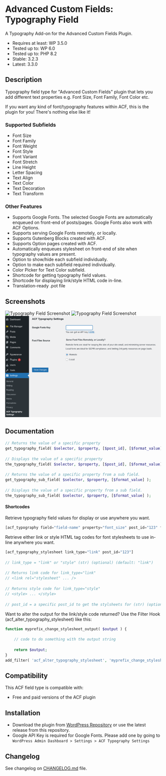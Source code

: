 # Advanced Custom Fields: Typography Field

A Typography Add-on for the Advanced Custom Fields Plugin.

  - Requires at least: WP 3.5.0
  - Tested up to: WP 6.0
  - Tested up to: PHP 8.2
  - Stable: 3.2.3
  - Latest: 3.3.0

## Description
Typography field type for "Advanced Custom Fields" plugin that lets you add different text properties e.g. Font Size, Font Family, Font Color etc.

If you want any kind of font/typography features within ACF, this is the plugin for you! There's nothing else like it!

### Supported Subfields
* Font Size
* Font Family
* Font Weight
* Font Style
* Font Variant
* Font Stretch
* Line Height
* Letter Spacing
* Text Align
* Text Color
* Text Decoration
* Text Transform

### Other Features
* Supports Google Fonts. The selected Google Fonts are automatically enqueued on front-end of posts/pages. Google Fonts also work with ACF Options.
* Supports serving Google Fonts remotely, or locally.
* Supports Gutenberg Blocks created with ACF.
* Supports Option pages created with ACF.
* Automatically enqueues stylesheet on front-end of site when typography values are present.
* Option to show/hide each subfield individually.
* Option to make each subfield required individually.
* Color Picker for Text Color subfield.
* Shortcode for getting typography field values.
* Shortcode for displaying link/style HTML code in-line.
* Translation-ready .pot file

## Screenshots
![Typography Field Screenshot](https://raw.githubusercontent.com/mujahidi/typography/master/screenshot-1.png "Typography Sample Field Settings")
![Typography Field Screenshot](https://raw.githubusercontent.com/mujahidi/typography/master/screenshot-2.png "Typography Sample Field Content Editing")
![Typography Field Screenshot](https://github.com/codejp3/acf-typography/blob/1fe3d490fa8ecb79b3e0bb6e51f4c0a90b8b2239/screenshot-3.png "Admin Settings Page Options")

## Documentation
```php
// Returns the value of a specific property
get_typography_field( $selector, $property, [$post_id], [$format_value] );

// Displays the value of a specific property
the_typography_field( $selector, $property, [$post_id], [$format_value] );

// Returns the value of a specific property from a sub field.
get_typography_sub_field( $selector, $property, [$format_value] );

// Displays the value of a specific property from a sub field.
the_typography_sub_field( $selector, $property, [$format_value] );
```
#### Shortcodes
Retrieve typography field values for display or use anywhere you want. 
```php
[acf_typography field="field-name" property="font_size" post_id="123" format_value="1"]
```

Retrieve either link or style HTML tag codes for font stylesheets to use in-line anywhere you want.
```php
[acf_typography_stylesheet link_type="link" post_id="123"]

// link_type = "link" or "style" (str) (optional) (default: "link") 

// Returns link code for link_type="link"
// <link rel="stylesheet" ... />

// Returns style code for link_type="style"
// <style> ... </style>  

// post_id = a specific post_id to get the stylsheets for (str) (optional) (default: current post_id)
```
Want to alter the output for the link/style code returned?
Use the Filter Hook (acf_alter_typography_stylesheet) like this:
```php
function myprefix_change_stylesheet_output( $output ) {

	// code to do something with the output string

	return $output;
}
add_filter( 'acf_alter_typography_stylesheet', 'myprefix_change_stylesheet_output' );
```

## Compatibility

This ACF field type is compatible with:
* Free and paid versions of the ACF plugin

## Installation

- Download the plugin from [WordPress Repository](https://wordpress.org/plugins/acf-typography-field/) or use the latest release from this repository.
- Google API Key is required for Google Fonts. Please add one by going to `WordPress Admin Dashboard > Settings > ACF Typography Settings`

## Changelog
See changelog on [CHANGELOG.md](CHANGELOG.md) file.
